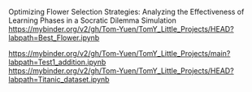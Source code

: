 Optimizing Flower Selection Strategies: Analyzing the Effectiveness of Learning Phases in a Socratic Dilemma Simulation
https://mybinder.org/v2/gh/Tom-Yuen/TomY_Little_Projects/HEAD?labpath=Best_Flower.ipynb

https://mybinder.org/v2/gh/Tom-Yuen/TomY_Little_Projects/main?labpath=Test1_addition.ipynb<br>
https://mybinder.org/v2/gh/Tom-Yuen/TomY_Little_Projects/HEAD?labpath=Titanic_dataset.ipynb
